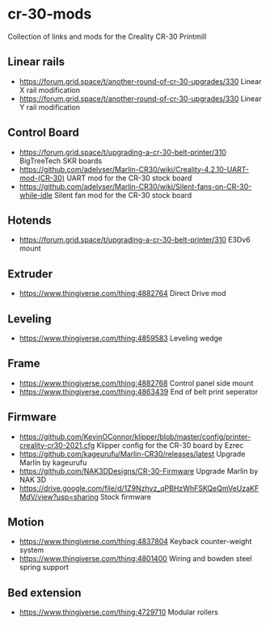 # cr-30-mods
Collection of links and mods for the Creality CR-30 Printmill

## Linear rails

- https://forum.grid.space/t/another-round-of-cr-30-upgrades/330 Linear X rail modification 
- https://forum.grid.space/t/another-round-of-cr-30-upgrades/330 Linear Y rail modification

## Control Board

- https://forum.grid.space/t/upgrading-a-cr-30-belt-printer/310 BigTreeTech SKR boards
- https://github.com/adelyser/Marlin-CR30/wiki/Creality-4.2.10-UART-mod-(CR-30) UART mod for the CR-30 stock board
- https://github.com/adelyser/Marlin-CR30/wiki/Silent-fans-on-CR-30-while-idle Silent fan mod for the CR-30 stock board

## Hotends

- https://forum.grid.space/t/upgrading-a-cr-30-belt-printer/310 E3Dv6 mount

## Extruder

- https://www.thingiverse.com/thing:4882764 Direct Drive mod

## Leveling

- https://www.thingiverse.com/thing:4859583 Leveling wedge

## Frame

- https://www.thingiverse.com/thing:4882768 Control panel side mount
- https://www.thingiverse.com/thing:4863439 End of belt print seperator

## Firmware

- https://github.com/KevinOConnor/klipper/blob/master/config/printer-creality-cr30-2021.cfg Klipper config for the CR-30 board by Ezrec
- https://github.com/kageurufu/Marlin-CR30/releases/latest Upgrade Marlin by kageurufu
- https://github.com/NAK3DDesigns/CR-30-Firmware Upgrade Marlin by NAK 3D
- https://drive.google.com/file/d/1Z9Nzhvz_qPBHzWhFSKQeQmVeUzaKFMdV/view?usp=sharing Stock firmware

## Motion

- https://www.thingiverse.com/thing:4837804 Keyback counter-weight system
- https://www.thingiverse.com/thing:4801400 Wiring and bowden steel spring support

## Bed extension

- https://www.thingiverse.com/thing:4729710 Modular rollers
